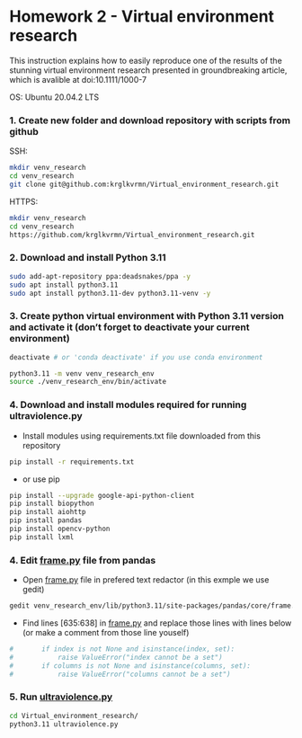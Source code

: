 # Homework 2 - Virtual environment research

This instruction explains how to easily reproduce one of the results of the stunning virtual environment research presented in groundbreaking article, which is avalible at doi:10.1111/1000-7 

OS: Ubuntu 20.04.2 LTS

### 1. Create new folder and download repository with scripts from github

SSH:

```bash
mkdir venv_research
cd venv_research
git clone git@github.com:krglkvrmn/Virtual_environment_research.git
```

HTTPS:

```bash
mkdir venv_research
cd venv_research
https://github.com/krglkvrmn/Virtual_environment_research.git
```

### 2. Download and install Python 3.11

```bash
sudo add-apt-repository ppa:deadsnakes/ppa -y
sudo apt install python3.11
sudo apt install python3.11-dev python3.11-venv -y
```

### 3. Create python virtual environment with Python 3.11 version and activate it (don’t forget to deactivate your current environment)

```bash
deactivate # or 'conda deactivate' if you use conda environment
```

```bash
python3.11 -m venv venv_research_env
source ./venv_research_env/bin/activate
```

### 4. Download and install modules required for running ultraviolence.py

- Install modules using requirements.txt file downloaded from this repository

```bash
pip install -r requirements.txt
```

- or use pip

```bash
pip install --upgrade google-api-python-client
pip install biopython
pip install aiohttp
pip install pandas
pip install opencv-python
pip install lxml
```

### 4. Edit [frame.py](http://frame.py) file from pandas

- Open [frame.py](http://frame.py) file in prefered text redactor (in this exmple we use gedit)

```bash
gedit venv_research_env/lib/python3.11/site-packages/pandas/core/frame.py
```

- Find lines [635:638] in [frame.py](http://frame.py/) and replace those lines with lines below (or make a comment from those line youself)

```python
#		if index is not None and isinstance(index, set):
#			raise ValueError("index cannot be a set")
#		if columns is not None and isinstance(columns, set):
#			raise ValueError("columns cannot be a set")
```

### 5. Run [ultraviolence.py](http://ultraviolence.py)

```bash
cd Virtual_environment_research/
python3.11 ultraviolence.py
```
